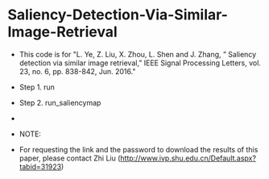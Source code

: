 # Saliency-Detection-Via-Similar-Image-Retrieval
* This code is for "L. Ye, Z. Liu, X. Zhou, L. Shen and J. Zhang, ” Saliency detection via similar image retrieval,” IEEE Signal Processing Letters, vol. 23, no. 6, pp. 838-842, Jun. 2016."

* Step 1. run
* Step 2. run_saliencymap
* 
* NOTE:
* For requesting the link and the password to download the results of this paper, please contact Zhi Liu (http://www.ivp.shu.edu.cn/Default.aspx?tabid=31923)
